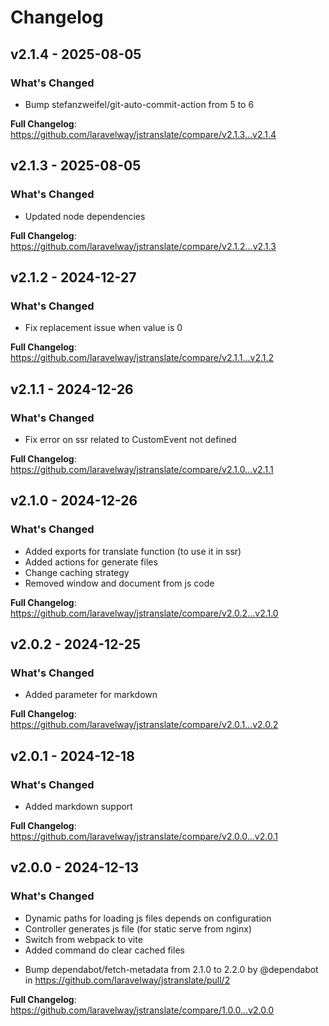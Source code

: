 # Changelog

## v2.1.4 - 2025-08-05

### What's Changed

- Bump stefanzweifel/git-auto-commit-action from 5 to 6

**Full Changelog**: https://github.com/laravelway/jstranslate/compare/v2.1.3...v2.1.4

## v2.1.3 - 2025-08-05

### What's Changed

- Updated node dependencies

**Full Changelog**: https://github.com/laravelway/jstranslate/compare/v2.1.2...v2.1.3

## v2.1.2 - 2024-12-27

### What's Changed

- Fix replacement issue when value is 0

**Full Changelog**: https://github.com/laravelway/jstranslate/compare/v2.1.1...v2.1.2

## v2.1.1 - 2024-12-26

### What's Changed

- Fix error on ssr related to CustomEvent not defined

**Full Changelog**: https://github.com/laravelway/jstranslate/compare/v2.1.0...v2.1.1

## v2.1.0 - 2024-12-26

### What's Changed

- Added exports for translate function (to use it in ssr)
- Added actions for generate files
- Change caching strategy
- Removed window and document from js code

**Full Changelog**: https://github.com/laravelway/jstranslate/compare/v2.0.2...v2.1.0

## v2.0.2 - 2024-12-25

### What's Changed

- Added parameter for markdown

**Full Changelog**: https://github.com/laravelway/jstranslate/compare/v2.0.1...v2.0.2

## v2.0.1 - 2024-12-18

### What's Changed

- Added markdown support

**Full Changelog**: https://github.com/laravelway/jstranslate/compare/v2.0.0...v2.0.1

## v2.0.0 - 2024-12-13

### What's Changed

- Dynamic paths for loading js files depends on configuration
- Controller generates js file (for static serve from nginx)
- Switch from webpack to vite
- Added command do clear cached files

* Bump dependabot/fetch-metadata from 2.1.0 to 2.2.0 by @dependabot in https://github.com/laravelway/jstranslate/pull/2

**Full Changelog**: https://github.com/laravelway/jstranslate/compare/1.0.0...v2.0.0
